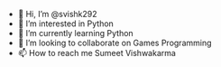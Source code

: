 - 👋 Hi, I’m @svishk292
- 👀 I’m interested in Python
- 🌱 I’m currently learning Python
- 💞️ I’m looking to collaborate on Games Programming
- 📫 How to reach me Sumeet Vishwakarma

<!---
svishk292/svishk292 is a ✨ special ✨ repository because its `README.md` (this file) appears on your GitHub profile.
You can click the Preview link to take a look at your changes.
--->
